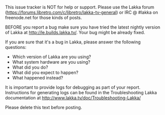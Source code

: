 This issue tracker is NOT for help or support. Please use the Lakka forum (https://forums.libretro.com/c/libretro/lakka-tv-general) or IRC @ #lakka on freenode.net for those kinds of posts.

BEFORE you report a bug make sure you have tried the latest nightly version of Lakka at http://le.builds.lakka.tv/. Your bug might be already fixed.

If you are sure that it's a bug in Lakka, please answer the following questions:
- Which version of Lakka are you using?
- What system hardware are you using?
- What did you do?
- What did you expect to happen?
- What happened instead?

It is important to provide logs for debugging as part of your report. Instructions for generating logs can be found in the Troubleshooting Lakka documentation at http://www.lakka.tv/doc/Troubleshooting-Lakka/

Please delete this text before posting.

